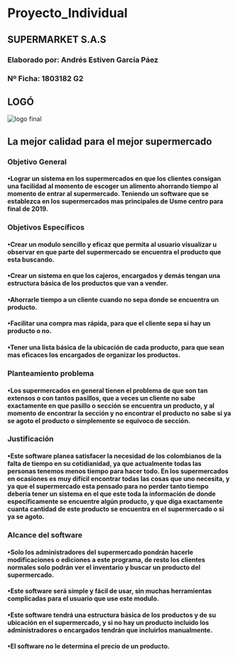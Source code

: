 # Proyecto_Individual
## SUPERMARKET S.A.S
### Elaborado por: Andrés Estiven García Páez 
### Nº Ficha: 1803182 G2 
## LOGÓ 
![logo final](https://user-images.githubusercontent.com/48296522/53979139-f771f680-40da-11e9-95d3-6da29ff96e5e.png)
## La mejor calidad para el mejor supermercado
### Objetivo General
#### •Lograr un sistema en los supermercados en que los clientes consigan una facilidad al momento de escoger un alimento ahorrando tiempo al momento de entrar al supermercado. Teniendo un software que se establezca en los supermercados mas principales de Usme centro para final de 2019.
### Objetivos Específicos 
#### •Crear un modulo sencillo y eficaz que permita al usuario visualizar u observar en que parte del supermercado se encuentra el producto que esta buscando.
#### •Crear un sistema en que los cajeros, encargados y demás tengan una estructura básica de los productos que van a vender.
#### •Ahorrarle tiempo a un cliente cuando no sepa donde se encuentra un producto.
#### •Facilitar una compra mas rápida, para que el cliente sepa si hay un producto o no.
#### •Tener una lista básica de la ubicación de cada producto, para que sean mas eficaces los encargados de organizar los productos.
### Planteamiento problema
#### •Los supermercados en general tienen el problema de que son tan extensos o con tantos pasillos, que a veces un cliente no sabe exactamente en que pasillo o sección se encuentra un producto, y al momento de encontrar la sección y no encontrar el producto no sabe si ya se agoto el producto o simplemente se equivoco de sección.
### Justificación
#### •Este software planea satisfacer la necesidad de los colombianos de la falta de tiempo en su cotidianidad, ya que actualmente todas las personas tenemos menos tiempo para hacer todo. En los supermercados en ocasiones es muy difícil encontrar todas las cosas que uno necesita, y ya que el supermercado esta pensado para no perder tanto tiempo debería tener un sistema en el que este toda la información de donde específicamente se encuentre algún producto, y que diga exactamente cuanta cantidad de este producto se encuentra en el supermercado o si ya se agoto.
### Alcance del software
#### •Solo los administradores del supermercado pondrán hacerle modificaciones o ediciones a este programa, de resto los clientes normales solo podrán ver el inventario y buscar un producto del supermercado.
#### •Este software será simple y fácil de usar, sin muchas herramientas complicadas para el usuario que use este modulo.
#### •Este software tendrá una estructura básica de los productos y de su ubicación en el supermercado, y si no hay un producto incluido los administradores o encargados tendrán que incluirlos manualmente.
#### •El software no le determina el precio de un producto.
